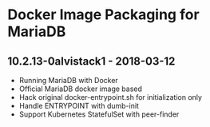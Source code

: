 Docker Image Packaging for MariaDB
==================================

10.2.13-0alvistack1 - 2018-03-12
--------------------------------

-   Running MariaDB with Docker
-   Official MariaDB docker image based
-   Hack original docker-entrypoint.sh for initialization only
-   Handle ENTRYPOINT with dumb-init
-   Support Kubernetes StatefulSet with peer-finder

